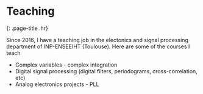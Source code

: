 # Teaching
{: .page-title .hr}

Since 2016, I have a teaching job in the electonics and signal processing department of INP-ENSEEIHT (Toulouse). Here are some of the courses I teach

- Complex variables - complex integration
- Digital signal processing (digital filters, periodograms, cross-correlation, etc)
- Analog electronics projects - PLL
